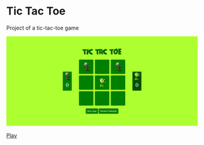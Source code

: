 # Tic Tac Toe

Project of a tic-tac-toe game 

![Screenshot](screenshot.jpg)

[Play](https://diegofuzinatto.github.io/tic_tac_toe/)
